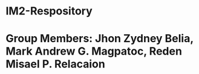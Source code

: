 # IM2-Respository
# Group Members: Jhon Zydney Belia, Mark Andrew G. Magpatoc, Reden Misael P. Relacaion

